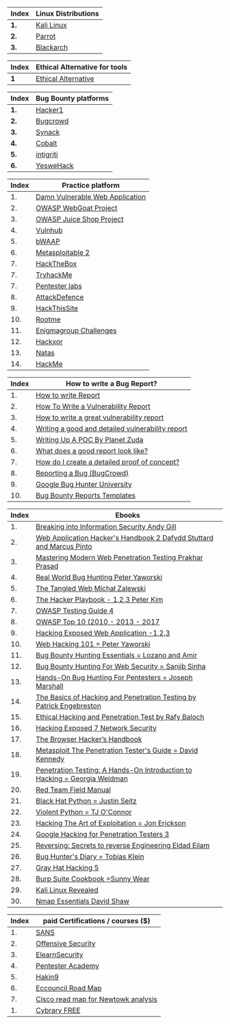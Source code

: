 Index | Linux Distributions  
-- | ---
**1.** | [Kali Linux](https://www.kali.org)
**2.** | [Parrot](https://www.parrotsec.org)
**3.** | [Blackarch](https://blackarch.org)

Index | Ethical Alternative for tools
-- | ---
**1** | [Ethical Alternative](https://ethical.net/resources/)


Index | Bug Bounty platforms
-- | ---
**1.** | [Hacker1](https://www.hackerone.com)
**2.** | [Bugcrowd](https://www.bugcrowd.com)
**3.** | [Synack](https://www.synack.com)
**4.** | [Cobalt](https://cobalt.io)
**5.** | [intigriti](https://www.intigriti.com)
**6.** | [YesweHack]()


Index | Practice platform 
--- | ---
1. | [Damn Vulnerable Web Application](http://www.dvwa.co.uk)
2. | [OWASP WebGoat Project](https://www.owasp.org/index.php/Category:OWASP_WebGoat_Project)
3. | [OWASP Juice Shop Project](https://www.owasp.org/index.php/OWASP_Juice_Shop_Project)
4. | [Vulnhub](https://www.vulnhub.com)
5. | [bWAAP](http://www.itsecgames.com)
6. | [Metasploitable 2](https://metasploit.help.rapid7.com/docs/metasploitable-2)
7. | [HackTheBox](https://www.hackthebox.eu)
7. | [TryhackMe](https://tryhackme.com)
7. | [Pentester labs](pentesterlabs.com)
8. | [AttackDefence ]( https://attackdefense.com)
9. | [HackThisSite](https://www.hackthissite.org)
10. | [Rootme](https://www.root-me.org/?lang=en)
11. | [Enigmagroup Challenges](https://www.enigmagroup.org/pages/challenges)
12. | [Hackxor](https://hackxor.net)
13. | [Natas](http://overthewire.org/wargames/natas/)
14. | [HackMe](https://hack.me/explore/)

Index | How to write a Bug Report? 
--- | ---
1. | [How to write Report ](http://10degres.net/bugbounty-howto-write-report/)
2. | [How To Write a Vulnerability Report ](https://community.ctf365.com/t/how-to-write-a-vulnerability-report/1576)
3. | [How to write a great vulnerability report ](https://blog.cobalt.io/how-to-write-a-great-vulnerability-report-ab8654c6290c)
4. | [Writing a good and detailed vulnerability report ](https://medium.com/@tolo7010/writing-a-good-and-detailed-vulnerability-report-bdb86cedcff)
5. | [Writing Up A POC By Planet Zuda ](https://www.bugcrowd.com/blog/writing-up-a-poc-by-planet-zuda/)
6. | [What does a good report look like? ](https://bugbountyguide.com/hunters/writing-reports.html)
7. | [How do I create a detailed proof of concept? ](https://bugbountyguide.com/hunters/proof-of-concepts.html)
8. | [Reporting a Bug (BugCrowd) ](https://researcherdocs.bugcrowd.com/docs/reporting-a-bug)
9. | [Google Bug Hunter University ](https://sites.google.com/site/bughunteruniversity/)
10. | [Bug Bounty Reports Templates](https://github.com/gwen001/bb-reports-templates)


Index | Ebooks
--- | ---
1. | [Breaking into Information Security Andy Gill]()
2. | [Web Application Hacker's Handbook 2 Dafydd Stuttard and Marcus Pinto]()
3. | [Mastering Modern Web Penetration Testing Prakhar Prasad]()
4. | [Real World Bug Hunting Peter Yaworski]()
5. | [The Tangled Web Michał Zalewski]()
6. | [The Hacker Playbook - 1,2,3 Peter Kim]()
7. | [OWASP Testing Guide 4]()
8. | [OWASP Top 10 (2010 - 2013 - 2017]()
9. | [Hacking Exposed Web Application -1,2,3]()
10. | [Web Hacking 101 = Peter Yaworski]()
11. | [Bug Bounty Hunting Essentials = Lozano and Amir]()
12. | [Bug Bounty Hunting For Web Security = Sanjib Sinha]()
13. | [Hands-On Bug Hunting For Pentesters = Joseph Marshall]()
14. | [The Basics of Hacking and Penetration Testing by Patrick Engebreston]()
15. | [Ethical Hacking and Penetration Test by Rafy Baloch]()
16. | [Hacking Exposed 7 Network Security]()
17. | [The Browser Hacker’s Handbook]()
18. | [Metasploit The Penetration Tester's Guide = David Kennedy]()
19. | [Penetration Testing: A Hands-On Introduction to Hacking = Georgia Weidman]()
20. | [Red Team Field Manual]()
21. | [Black Hat Python = Justin Seitz]()
22. | [Violent Python = TJ O'Connor]()
23. | [Hacking The Art of Exploitation = Jon Erickson]()
24. | [Google Hacking for Penetration Testers 3]()
25. | [Reversing: Secrets to reverse Engineering Eldad Eilam]()
26. | [Bug Hunter's Diary = Tobias Klein]()
27. | [Gray Hat Hacking 5]()
28. | [Burp Suite Cookbook =Sunny Wear]()
29. | [Kali Linux Revealed]()
30. | [Nmap Essentials David Shaw]()

Index | paid Certifications / courses ($) 
-- | ---
1. | [SANS ](https://www.sans.org/courses)
2. | [Offensive Security ](https://www.offensive-security.com/information-security-certifications/)
3. | [ElearnSecurity ](https://www.elearnsecurity.com/course/)
4. | [Pentester Academy ](https://www.pentesteracademy.com/topics)
5. | [Hakin9 ](https://hakin9.org/online-courses-2/)
6. | [Eccouncil Road Map](https://eccouncil.com)
7. | [Cisco read map for Newtowk analysis](https://cisco.com)
1. | [Cybrary FREE](https://cybrary.com)

